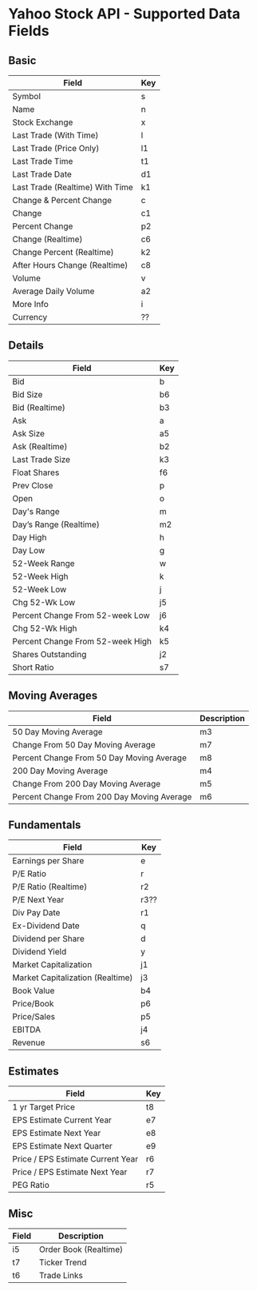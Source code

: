 # Yahoo Stock API - Supported Data Fields

## Basic
Field | Key
------------- | -------------
Symbol | s
Name | n
Stock Exchange | x
Last Trade (With Time) | l
Last Trade (Price Only) | l1
Last Trade Time |  t1
Last Trade Date | d1
Last Trade (Realtime) With Time | k1
Change & Percent Change | c
Change | c1
Percent Change | p2
Change (Realtime) | c6
Change Percent (Realtime) | k2
After Hours Change (Realtime) | c8
Volume | v
Average Daily Volume | a2
More Info | i
Currency | ??

## Details ##
Field | Key
------------- | -------------
Bid | b
Bid Size | b6
Bid (Realtime) | b3
Ask | a
Ask Size | a5
Ask (Realtime) | b2
Last Trade Size | k3
Float Shares | f6
Prev Close | p
Open | o
Day's Range | m
Day’s Range (Realtime) | m2
Day High | h
Day Low | g
52-Week Range  | w
52-Week High | k
52-Week Low | j
Chg 52-Wk Low | j5
Percent Change From 52-week Low | j6
Chg 52-Wk High | k4
Percent Change From 52-week High | k5
Shares Outstanding | j2
Short Ratio | s7

## Moving Averages
Field | Description
------------- | -------------
50 Day Moving Average | m3
Change From 50 Day Moving Average | m7
Percent Change From 50 Day Moving Average | m8
200 Day Moving Average | m4
Change From 200 Day Moving Average | m5
Percent Change From 200 Day Moving Average | m6

## Fundamentals
Field | Key
------------- | -------------
Earnings per Share | e
P/E Ratio | r
P/E Ratio (Realtime) | r2
P/E Next Year | r3??
Div Pay Date | r1
Ex-Dividend Date | q
Dividend per Share | d
Dividend Yield | y
Market Capitalization | j1
Market Capitalization (Realtime) | j3
Book Value | b4
Price/Book | p6
Price/Sales | p5
EBITDA | j4
Revenue | s6

## Estimates
Field | Key
------------- | -------------
1 yr Target Price | t8
EPS Estimate Current Year | e7
EPS Estimate Next Year | e8
EPS Estimate Next Quarter | e9
Price / EPS Estimate Current Year | r6	
Price / EPS Estimate Next Year | r7
PEG Ratio | r5

## Misc
Field | Description
------------- | -------------
i5 |  Order Book (Realtime)
t7 |  Ticker Trend
t6 |  Trade Links




